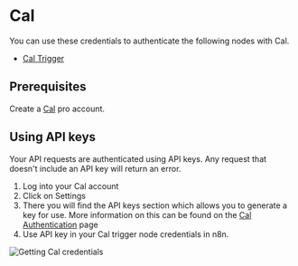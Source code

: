 # Cal

You can use these credentials to authenticate the following nodes with Cal.

- [Cal Trigger](/integrations/trigger-nodes/n8n-nodes-base.calTrigger/)

## Prerequisites

Create a [Cal](https://www.cal.com/) pro account.

## Using API keys

Your API requests are authenticated using API keys. Any request that doesn't include an API key will return an error.

1. Log into your Cal account
2. Click on Settings
3. There you will find the API keys section which allows you to generate a key for use. More information on this can be found on the [Cal Authentication](https://developer.cal.com/api/authentication) page
4. Use API key in your Cal trigger node credentials in n8n.


![Getting Cal credentials](/_images/integrations/credentials/cal/getting-api-key.gif)
